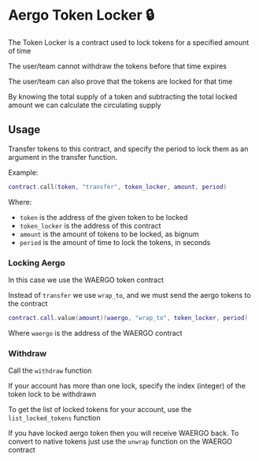 # Aergo Token Locker :lock:

The Token Locker is a contract used to lock tokens for a specified
amount of time

The user/team cannot withdraw the tokens before that time expires

The user/team can also prove that the tokens are locked for that
time

By knowing the total supply of a token and subtracting the total
locked amount we can calculate the circulating supply


## Usage

Transfer tokens to this contract, and specify the period to
lock them as an argument in the transfer function.

Example:

```lua
contract.call(token, "transfer", token_locker, amount, period)
```

Where:

* `token` is the address of the given token to be locked
* `token_locker` is the address of this contract
* `amount` is the amount of tokens to be locked, as bignum
* `period` is the amount of time to lock the tokens, in seconds


### Locking Aergo

In this case we use the WAERGO token contract

Instead of `transfer` we use `wrap_to`, and we must send the aergo
tokens to the contract

```lua
contract.call.value(amount)(waergo, "wrap_to", token_locker, period)
```

Where `waergo` is the address of the WAERGO contract


### Withdraw

Call the `withdraw` function

If your account has more than one lock, specify the index (integer)
of the token lock to be withdrawn

To get the list of locked tokens for your account, use the
`list_locked_tokens` function

If you have locked aergo token then you will receive WAERGO back. To
convert to native tokens just use the `unwrap` function on the
WAERGO contract
